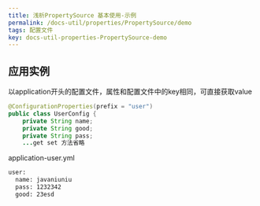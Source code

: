 ```yaml
---
title: 浅析PropertySource 基本使用-示例
permalink: /docs-util/properties/PropertySource/demo
tags: 配置文件
key: docs-util-properties-PropertySource-demo
---
```

## 应用实例
以application开头的配置文件，属性和配置文件中的key相同，可直接获取value
```java
@ConfigurationProperties(prefix = "user")
public class UserConfig {
    private String name;
    private String good;
    private String pass;
    ...get set 方法省略
```
application-user.yml

```xml
user:
  name: javaniuniu
  pass: 1232342
  good: 23esd
```
